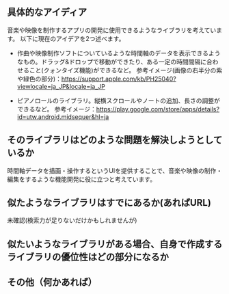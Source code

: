 ## 具体的なアイディア
音楽や映像を制作するアプリの開発に使用できるようなライブラリを考えています。
以下に現在のアイデアを2つ述べます。

* 作曲や映像制作ソフトについているような時間軸のデータを表示できるようなもの。ドラッグ&ドロップで移動ができたり、ある一定の時間間隔に合わせること(クォンタイズ機能)ができるなど。
参考イメージ(画像の右半分の紫や緑色の部分)：https://support.apple.com/kb/PH25040?viewlocale=ja_JP&locale=ja_JP

* ピアノロールのライブラリ。縦横スクロールやノートの追加、長さの調整ができるなど。
参考イメージ：https://play.google.com/store/apps/details?id=utw.android.midsequer&hl=ja


## そのライブラリはどのような問題を解決しようとしているか
時間軸データを描画・操作するというUIを提供することで、音楽や映像の制作・編集をするような機能開発に役に立つと考えています。


## 似たようなライブラリはすでにあるか(あればURL)
未確認(検索力が足りないだけかもしれませんが)

## 似たいようなライブラリがある場合、自身で作成するライブラリの優位性はどの部分になるか


## その他（何かあれば）

